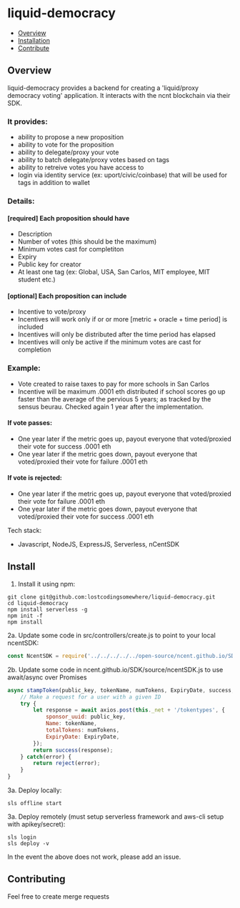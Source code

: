 # liquid-democracy

 * [Overview](#overview)
 * [Installation](#install)
 * [Contribute](#contributing)

## Overview

liquid-democracy provides a backend for creating a 'liquid/proxy democracy voting' application. It interacts with the ncnt blockchain via their SDK.

### It provides:
- ability to propose a new proposition
- ability to vote for the proposition
- ability to delegate/proxy your vote
- ability to batch delegate/proxy votes based on tags
- ability to retreive votes you have access to
- login via identity service (ex: uport/civic/coinbase) that will be used for tags in addition to wallet

### Details:
#### [required] Each proposition should have
*  Description
* Number of votes (this should be the maximum)
* Minimum votes cast for completiton
* Expiry
* Public key for creator
* At least one tag (ex: Global, USA, San Carlos, MIT employee, MIT student etc.)

#### [optional] Each proposition can include
* Incentive to vote/proxy
* Incentives will work only if or or more [metric + oracle + time period] is included
* Incentives will only be distributed after the time period has elapsed
* Incentives will only be active if the minimum votes are cast for completion

### Example:
* Vote created to raise taxes to pay for more schools in San Carlos
* Incentive will be maximum .0001 eth distributed if school scores go up faster than the average of the pervious 5 years; as tracked by the sensus beurau. Checked again 1 year after the implementation.
#### If vote passes:
* One year later if the metric goes up, payout everyone that voted/proxied their vote for success .0001 eth
* One year later if the metric goes down, payout everyone that voted/proxied their vote for failure .0001 eth
#### If vote is rejected:
* One year later if the metric goes up, payout everyone that voted/proxied their vote for failure .0001 eth
* One year later if the metric goes down, payout everyone that voted/proxied their vote for success .0001 eth

Tech stack:
- Javascript, NodeJS, ExpressJS, Serverless, nCentSDK

## Install

1. Install it using npm:
  ```shell
  git clone git@github.com:lostcodingsomewhere/liquid-democracy.git
  cd liquid-democracy
  npm install serverless -g
  npm init -f
  npm install
  ```

2a. Update some code in src/controllers/create.js to point to your local ncentSDK:
  ```js
  const NcentSDK = require('../../../../../open-source/ncent.github.io/SDK/source/ncentSDK');
  ```

2b. Update some code in ncent.github.io/SDK/source/ncentSDK.js to use await/async over Promises
  ```js
  async stampToken(public_key, tokenName, numTokens, ExpiryDate, success, reject) {
      // Make a request for a user with a given ID
      try {
          let response = await axios.post(this._net + '/tokentypes', {
              sponsor_uuid: public_key,
              Name: tokenName,
              totalTokens: numTokens,
              ExpiryDate: ExpiryDate,          
          });
          return success(response);
      } catch(error) {
          return reject(error);
      }
  }
  ```

3a. Deploy locally:
  ```shell
  sls offline start
  ```

3a. Deploy remotely (must setup serverless framework and aws-cli setup with apikey/secret):
  ```shell
  sls login
  sls deploy -v
  ```

In the event the above does not work, please add an issue.

## Contributing
Feel free to create merge requests
